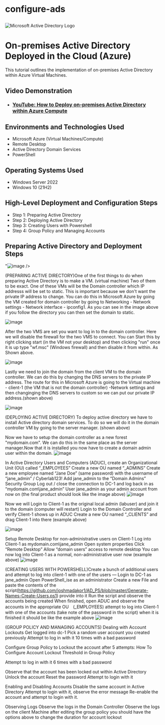 # configure-ads<p align="center">
<img src="https://i.imgur.com/pU5A58S.png" alt="Microsoft Active Directory Logo"/>
</p>

<h1>On-premises Active Directory Deployed in the Cloud (Azure)</h1>
This tutorial outlines the implementation of on-premises Active Directory within Azure Virtual Machines.<br />


<h2>Video Demonstration</h2>

- ### [YouTube: How to Deploy on-premises Active Directory within Azure Compute](https://www.youtube.com)

<h2>Environments and Technologies Used</h2>

- Microsoft Azure (Virtual Machines/Compute)
- Remote Desktop
- Active Directory Domain Services
- PowerShell

<h2>Operating Systems Used </h2>

- Windows Server 2022
- Windows 10 (21H2)

<h2>High-Level Deployment and Configuration Steps</h2>

- Step 1: Preparing Active Directory
- Step 2: Deploying Active Directory
- Step 3: Creating Users with Powershell
- Step 4: Group Policy and Managing Accounts

<h2>Preparing Active Directory and Deployment Steps</h2>

<p>

"![image](https://github.com/user-attachments/assets/a4f59af1-6444-4c97-a95e-ad1a2996ad2d)
/>
</p>

</p>
(PREPARING ACTIVE DIRECTORY)One of the first things to do when preparing Active Directory is to make a VM. (virtual machine) Two of them to be exact. One of these VMs will be the Domain controller which IP addresss will be set to static. This is important because we don't want the private IP address to change. You can do this in Microsoft Azure by going the VM created for domain controller by going to Networking - Network settings - Network interface - ipconfig1. As you can see in the image above if you follow the directory you can then set the domain to static.   

![image](https://github.com/user-attachments/assets/d87ab95b-ab25-4d6b-8193-0384e5c185ac)
</p>
<p>
After the two VMS are set you want to log in to the domain controller. Here we will disable the firewall for the two VMS to connect. You can Start this by right clicking start (in the VM not your desktop) and then clicking "run" once it is up type "wf.msc" (Windows firewall) and then disable it from within. As Shown above. 

![image](https://github.com/user-attachments/assets/5c146a0e-c85b-4aa3-8d04-90393649c961)

Lastly we need to join the domain from the client VM to the domain controller. We can do this by changing the DNS servers to the private IP address. The route for this in Microsoft Azure is going to the Virtual machine - client-1 (the VM that is not the domain controller) -Network settings  and then changinging the DNS servers to custom so we can put our private IP address.(shown above)

![image](https://github.com/user-attachments/assets/4dbe9067-5372-4045-96aa-bb1326e7844d)

(DEPLOYING ACTIVE DIRECTORY) To deploy active directory we have to install Active directory domain services. To do so we will do it in the domain controller VM by going to the server manager. (shown above)

Now we have to setup the domain controller as a new forest "mydomain.com". We can do this in the same place as the server manager.Now that it is installed you now have to create a domain admin user within the domain.
![image](https://github.com/user-attachments/assets/71db4271-fc00-4cca-9dfc-9c4754a3ca3b)

In Active Directory Users and Computers (ADUC), create an Organizational Unit (OU) called “_EMPLOYEES”
Create a new OU named “_ADMINS”
Create a new employee named “Jane Doe” (same password) with the username of “jane_admin” / Cyberlab123!
Add jane_admin to the “Domain Admins” Security Group
Log out / close the connection to DC-1 and log back in as “mydomain.com\jane_admin”
User jane_admin as your admin account from now on 
(the final product should look like the image above)
![image](https://github.com/user-attachments/assets/b2d50843-03d5-4531-b40f-051a79e2b86d)

Now we will Login to Client-1 as the original local admin (labuser) and join it to the domain (computer will restart)
Login to the Domain Controller and verify Client-1 shows up in ADUC
Create a new OU named “_CLIENTS” and drag Client-1 into there
(example above)

![image](https://github.com/user-attachments/assets/d3d800df-7631-4dee-9195-e761f1cf1a3e)

Setup Remote Desktop for non-administrative users on Client-1
Log into Client-1 as mydomain.com\jane_admin
Open system properties
Click “Remote Desktop”
Allow “domain users” access to remote desktop
You can now log into Client-1 as a normal, non-administrative user now
(example above)
![image](https://github.com/user-attachments/assets/0233cbed-63f2-4a7f-8727-2fb6bc12b35a)

(CREATING USERS WITH POWERSHELL)Create a bunch of additional users and attempt to log into client-1 with one of the users
—
Login to DC-1 as jane_admin
Open PowerShell_ise as an administrator
Create a new File and paste the contents of the script(https://github.com/joshmadakor1/AD_PS/blob/master/Generate-Names-Create-Users.ps1) provide into it
Run the script and observe the accounts being created
When finished, open ADUC and observe the accounts in the appropriate OU　(_EMPLOYEES)
attempt to log into Client-1 with one of the accounts (take note of the password in the script)
when it is finished it should be like the example above 
![image](https://github.com/user-attachments/assets/e2e52cd2-e4c3-44d8-93c6-00079276cd90)

(GROUP POLICY AND MANAGING ACCOUNTS) Dealing with Account Lockouts
Get logged into dc-1
Pick a random user account you created previously
Attempt to log in with it 10 times with a bad password

Configure Group Policy to Lockout the account after 5 attempts:
How To Configure Account Lockout Threshold in Group Policy

Attempt to log in with it 6 times with a bad password

Observe that the account has been locked out within Active Directory
Unlock the account
Reset the password
Attempt to login with it

Enabling and Disabling Accounts
Disable the same account in Active Directory
Attempt to login with it, observe the error message
Re-enable the account and attempt to login with it.

Observing Logs
Observe the logs in the Domain Controller
Observe the logs on the client Machine
after editing the group policy you should have the options above to change the duration for account lockout












